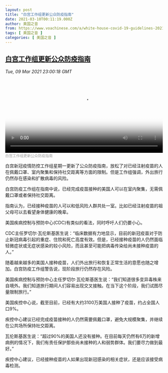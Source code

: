 ```yaml
---
layout: post
title: "白宫工作组更新公众防疫指南"
date: 2021-03-10T00:11:19.000Z
author: 美国之音
from: https://www.voachinese.com/a/white-house-covid-19-guidelines-20210309/5807807.html
tags: [ 美国之音 ]
categories: [ 美国之音 ]
---
```

<!--1615335079000-->
[白宫工作组更新公众防疫指南](https://www.voachinese.com/a/white-house-covid-19-guidelines-20210309/5807807.html)
------

<div>
<div><i>Tue, 09 Mar 2021 23:00:18 GMT</i></div><video poster="https://images.weserv.nl?url=gdb.voanews.com/0d6263af-ff82-4157-8bf2-2b832635f5dd_tv_r1_s_w900.jpg" src="https://av.voanews.com/Videoroot/Pangeavideo/2021/03/0/0d/0d6263af-ff82-4157-8bf2-2b832635f5dd_240p.mp4" style="width:100%" controls></video><div><small style="color: #999;">白宫工作组更新公众防疫指南</small></div><p>白宫新冠疫情防控工作组星期一更新了公众防疫指南，放松了对已经注射疫苗的人在佩戴口罩、室内聚集和保持社交距离等方面的限制。但是工作组强调，外出旅行仍然存在感染和扩散病毒的风险。</p><p>白宫防疫工作组在指南中说，已经完成疫苗接种的美国人可以在室内聚集，无需佩戴口罩或者保持社交距离。</p><p>指南认为，已经接种疫苗的人可以和低风险人群共处一室。比如已经注射疫苗的祖父母可以去看望身体健康的晚辈。</p><p>美国疾病控制与预防中心(CDC)有类似的看法，同时呼吁人们仍要小心。</p><p>CDC主任罗切尔·瓦伦斯基医生说：“临床数据有力地显示，目前的新冠疫苗对于防止新冠病毒引起的重症、住院和死亡高度有效。但是，已经接种疫苗的人仍然面临轻微症状或无症状感染的较小风险，而且甚至可能把病毒传染给尚未接种疫苗的人。”</p><p>随着越来越多的美国人接种疫苗，人们外出旅行和恢复正常生活的意愿也随之增加。白宫防疫工作组警告说，现阶段旅行仍然存在风险。</p><p>美国疾病控制与预防中心主任罗切尔·瓦伦斯基医生说：“我们知道很多变异毒株来自境外。我们知道旅行期间人们容易出现交叉接触。在当下这个阶段，我们试图尽量限制旅行。”</p><p>美国疾控中心说，截至目前，已经有大约3100万美国人接种了疫苗，约占全国人口9%。</p><p>疾控中心建议已经完成疫苗接种的人仍然需要佩戴口罩，避免大规模聚集，并继续在公共场所保持社交距离。</p><p>瓦伦斯基医生说：“超过90%的美国人还没有接种。在目前每天仍然有6万的新增病例的情况下，我们有责任保护那些尚未接种的人和弱势群体。我们要尽力做到最好。”</p><p>疾控中心建议，已经接种疫苗的人如果出现新冠感染的相关症状，还是应该接受病毒检测。</p>
</div>
